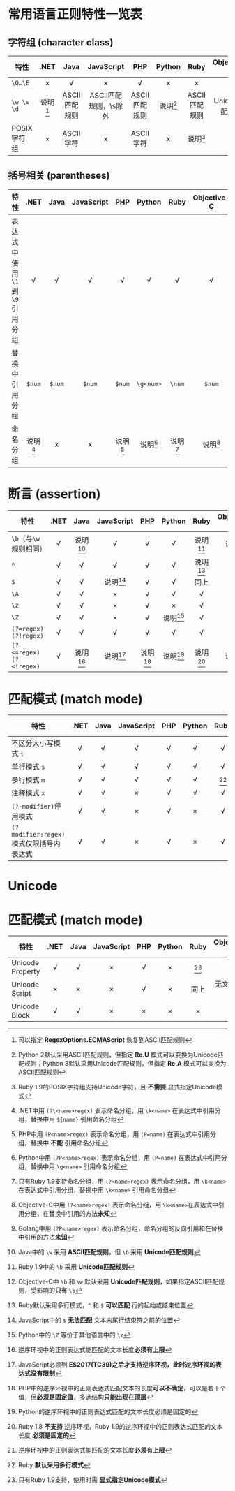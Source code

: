 # 常用语言正则特性一览表

## 字符组 (character class)

特性 | .NET | Java | JavaScript | PHP | Python | Ruby | Objective-C | Golang |
---|:---:|:---:|:-:|:--:|:--:|:------:|:----:|:--:|
`\Q…\E`| × | √ | × |  √ | × |  ×      |    √  | √   |
`\w \s \d`| 说明[^1] | ASCII匹配规则 | ASCII匹配规则，\s除外 | ASCII匹配规则 | 说明[^2] |  ASCII匹配规则 | Unicode匹配规则 | ASCII匹配规则   |
POSIX字符组| × | ASCII字符 | x | ASCII字符 | x | 说明[^3] | x | ASCII字符   |
   

[^1]: 可以指定 **RegexOptions.ECMAScript** 恢复到ASCII匹配规则

[^2]: Python 2默认采用ASCII匹配规则，但指定 **Re.U** 模式可以变换为Unicode匹配规则；Python 3默认采用Unicode匹配规则，但指定 **Re.A** 模式可以变换为ASCII匹配规则

[^3]: Ruby 1.9的POSIX字符组支持Unicode字符，且 **不需要** 显式指定Unicode模式

## 括号相关 (parentheses)

特性 | .NET | Java | JavaScript | PHP | Python | Ruby | Objective-C | Golang |
---|:---:|:---:|:-:|:--:|:--:|:------:|:----:|:--:|
表达式中使用`\1`到 `\9` 引用分组|√|√|√|√|√|√|√|√|
替换中引用分组|`$num`|`$num`|`$num`|`$num`|`\g<num>`|`\num`|`$num`|`$num`|
命名分组|说明[^4]|x|x|说明[^5]|说明[^6]|说明[^7]|说明[^8]|说明[^9]|

[^4]: .NET中用 `(?\<name>regex)` 表示命名分组，用 `\k<name>` 在表达式中引用分组，替换中用 `${name}` 引用命名分组

[^5]: PHP中用 `?P<name>regex)` 表示命名分组，用 `(P=name)` 在表达式中引用分组，替换中 **不能** 引用命名分组

[^6]: Python中用 `(?P<name>regex)` 表示命名分组，用 `(P=name)` 在表达式中引用分组，替换中用 `\g<name>` 引用命名分组

[^7]: 只有Ruby 1.9支持命名分组，用 `(?<name>regex)` 表示命名分组，用 `\k<name>` 在表达式中引用分组，替换中用 `\k<name>` 引用命名分组

[^8]: Objective-C中用 `(?<name>regex)` 表示命名分组，用 `\k<name>`在表达式中引用分组，在替换中引用的方法**未知**

[^9]: Golang中用 `(?P<name>regex)` 表示命名分组，命名分组的反向引用和在替换中引用的方法**未知**


# 断言 (assertion)

特性 | .NET | Java | JavaScript | PHP | Python | Ruby | Objective-C | Golang |
---|:---:|:---:|:-:|:--:|:--:|:------:|:----:|:--:|
`\b`（与`\w`规则相同）| √|说明[^10]| √| √| √|说明[^11]|说明[^12]| √|  
^| √| √| √| √| √|说明[^13]| √| √|
`$`| √| √|说明[^14]| √| √|同上| √| √|
`\A`| √| √| ×| √| √| √| √| √|  
`\z`| √| √| ×| √| ×| √| √| √|  
`\Z`| √| √| ×| √|说明[^15]| √| √| ×|  
`(?=regex)` `(?!regex)`| √| √| √| √| √| √| √| ×|  
`(?<=regex)` `(?<!regex)`| √|说明[^16]|说明[^17]|说明[^18]|说明[^19]|说明[^20]|说明[^21]| ×|

[^10]: Java中的 `\w` 采用 **ASCII匹配规则**，但 `\b` 采用 **Unicode匹配规则**

[^11]: Ruby 1.9中的 `\b` 采用 **Unicode匹配规则**

[^12]: Objective-C中 `\b` 和 `\w` 默认采用 **Unicode匹配规则**，如果指定ASCII匹配规则，受影响的**只有** `\b`

[^13]: Ruby默认采用多行模式，`^` 和 `$` **可以匹配** 行的起始或结束位置

[^14]: JavaScript中的 `$` **无法匹配** 文本末尾行结束符之前的位置

[^15]: Python中的 `\Z` 等价于其他语言中的 `\z` 

[^16]: 逆序环视中的正则表达式能匹配的文本长度**必须有上限**

[^17]: JavaScript必须到 **ES2017(TC39)**之后才支持逆序环视，此时逆序环视的表达式**没有限制**

[^18]: PHP中的逆序环视中的正则表达式匹配文本的长度**可以不确定**，可以是若干个值，但**必须是固定值**，多选结构**只能出现在顶层**

[^19]: Python的逆序环视中的正则表达式匹配的文本长度必须是固定的
 
[^20]: Ruby 1.8 **不支持** 逆序环视，Ruby 1.9的逆序环视中的正则表达式匹配的文本长度 **必须是固定的** 
 
[^21]: 逆序环视中的正则表达式能匹配的文本长度**必须有上限**


# 匹配模式 (match mode)

特性 | .NET | Java | JavaScript | PHP | Python | Ruby | Objective-C | Golang |
---|:---:|:---:|:-:|:--:|:--:|:------:|:----:|:--:|
不区分大小写模式 `i`| √| √| √| √| √| √| √| √| 
单行模式 `s`| √| √| √| √| √| √| √| √| 
多行模式 `m`| √| √| √| √| √| [^22]| √| √| 
注释模式 `x`| √| √| ×| √| √| √| √| ×| 
`(?-modifier)`停用模式| √| √| ×| √| ×| √| √| √| 
`(?modifier:regex)`模式仅限括号内表达式| √| √| ×| √| ×| √| √| √| | 

[^22]: Ruby **默认采用多行模式**

# Unicode

# 匹配模式 (match mode)

特性 | .NET | Java | JavaScript | PHP | Python | Ruby | Objective-C | Golang |
---|:---:|:---:|:-:|:--:|:--:|:------:|:----:|:--:|
Unicode Property| √| √| ×| √| ×|[^23] | √| √| 
Unicode Script| ×| ×| ×| √| ×|同上|无文档但可用|无文档但可用|
Unicode Block| √| √| ×| ×| ×| ×| ×| ×| 

[^23]: 只有Ruby 1.9支持，使用时需 **显式指定Unicode模式**
